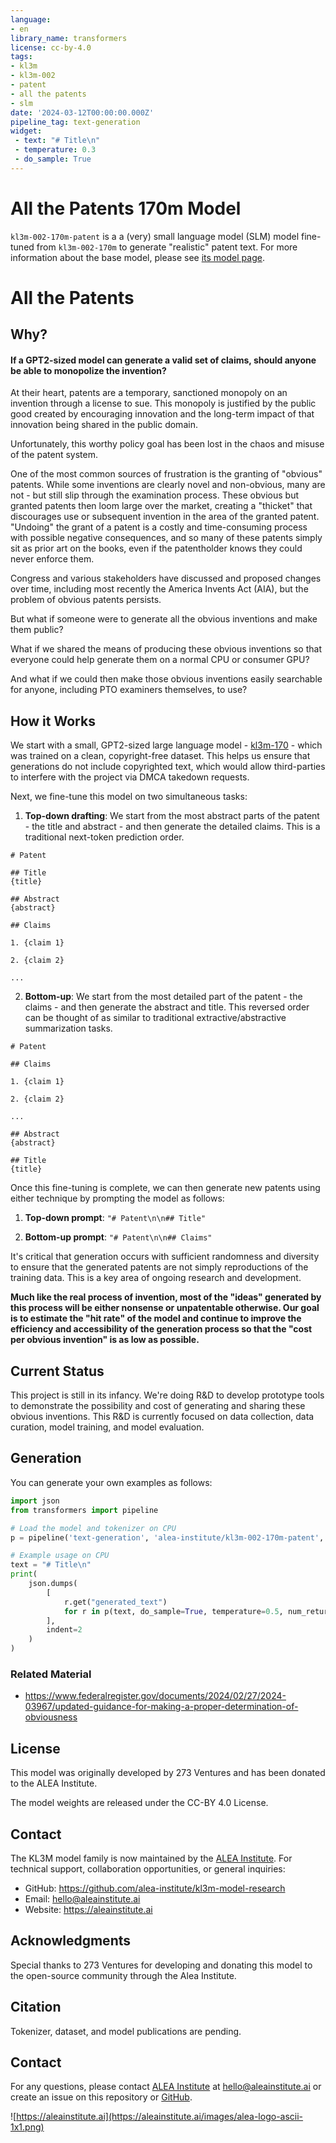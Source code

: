 ```yaml
---
language:
- en
library_name: transformers
license: cc-by-4.0
tags:
- kl3m
- kl3m-002
- patent
- all the patents
- slm
date: '2024-03-12T00:00:00.000Z'
pipeline_tag: text-generation
widget:
 - text: "# Title\n"
 - temperature: 0.3
 - do_sample: True
---
```


# All the Patents 170m Model

`kl3m-002-170m-patent` is a a (very) small language model (SLM) model fine-tuned from `kl3m-002-170m` to
generate "realistic" patent text.  For more information about the base model, 
please see [its model page](https://huggingface.co/alea-institute/kl3m-002-170m).

# All the Patents

## Why?

#### If a GPT2-sized model can generate a valid set of claims, should anyone be able to monopolize the invention?

At their heart, patents are a temporary, sanctioned monopoly on an invention through a license to sue.  This monopoly
is justified by the public good created by encouraging innovation and the long-term impact of that innovation being
shared in the public domain.

Unfortunately, this worthy policy goal has been lost in the chaos and misuse of the patent system.

One of the most common sources of frustration is the granting of "obvious" patents.  While some inventions are clearly novel
and non-obvious, many are not - but still slip through the examination process.  These obvious but granted patents then
loom large over the market, creating a "thicket" that discourages use or subsequent invention in the area of the granted
patent.  "Undoing" the grant of a patent is a costly and time-consuming process with possible negative consequences, and
so many of these patents simply sit as prior art on the books, even if the patentholder knows they could never enforce them.

Congress and various stakeholders have discussed and proposed changes over time, including most recently the 
America Invents Act (AIA), but the problem of obvious patents persists.

But what if someone were to generate all the obvious inventions and make them public?  

What if we shared the means of producing these obvious inventions so that everyone could help generate them on a normal CPU or consumer GPU?  

And what if we could then make those obvious inventions easily searchable for anyone, including PTO examiners themselves, to use?

## How it Works

We start with a small, GPT2-sized large language model - [kl3m-170](https://273ventures.com/kl3m-the-first-legal-large-language-model/) - which was trained on a clean, copyright-free dataset.
This helps us ensure that generations do not include copyrighted text, which would allow third-parties to interfere with the project
via DMCA takedown requests.

Next, we fine-tune this model on two simultaneous tasks:

1. **Top-down drafting**:  We start from the most abstract parts of the patent - the title and abstract - and then generate the detailed claims.  This is a traditional next-token prediction order.

```text
# Patent

## Title
{title}

## Abstract
{abstract}

## Claims

1. {claim 1}

2. {claim 2}

...
```

2. **Bottom-up**: We start from the most detailed part of the patent - the claims - and then generate the abstract and title.  This reversed order can be thought of as similar to traditional extractive/abstractive summarization tasks. 

```text
# Patent

## Claims

1. {claim 1}

2. {claim 2}

...

## Abstract
{abstract}

## Title
{title}
```

Once this fine-tuning is complete, we can then generate new patents using either technique by prompting the model as follows:

1. **Top-down prompt**: `"# Patent\n\n## Title"`

2. **Bottom-up prompt**: `"# Patent\n\n## Claims"`

It's critical that generation occurs with sufficient randomness and diversity to ensure that the generated patents are not
simply reproductions of the training data.  This is a key area of ongoing research and development.

**Much like the real process of invention, most of the "ideas" generated by this process will be either nonsense or
unpatentable otherwise. Our goal is to estimate the "hit rate" of the model and continue to improve the efficiency and
accessibility of the generation process so that the "cost per obvious invention" is as low as possible.**

## Current Status

This project is still in its infancy.  We're doing R&D to develop prototype tools to demonstrate the possibility and
cost of generating and sharing these obvious inventions.  This R&D is currently focused on data collection, 
data curation, model training, and model evaluation.


## Generation

You can generate your own examples as follows:

```python
import json
from transformers import pipeline

# Load the model and tokenizer on CPU
p = pipeline('text-generation', 'alea-institute/kl3m-002-170m-patent', device='cpu')

# Example usage on CPU
text = "# Title\n"
print(
    json.dumps(
        [
            r.get("generated_text")
            for r in p(text, do_sample=True, temperature=0.5, num_return_sequences=3, max_new_tokens=1024)
        ], 
        indent=2
    )
)
```

### Related Material

* https://www.federalregister.gov/documents/2024/02/27/2024-03967/updated-guidance-for-making-a-proper-determination-of-obviousness

## License

This model was originally developed by 273 Ventures and has been donated to the ALEA Institute. 

The model weights are released under the CC-BY 4.0 License.

## Contact

The KL3M model family is now maintained by the [ALEA Institute](https://aleainstitute.ai). For technical support, collaboration opportunities, or general inquiries:
 
- GitHub: https://github.com/alea-institute/kl3m-model-research
- Email: hello@aleainstitute.ai
- Website: https://aleainstitute.ai

## Acknowledgments

Special thanks to 273 Ventures for developing and donating this model to the open-source community through the Alea Institute.


## Citation

Tokenizer, dataset, and model publications are pending.

## Contact

For any questions, please contact [ALEA Institute](https://aleainstitute.ai) at [hello@aleainstitute.ai](mailto:hello@aleainstitute.ai) or
create an issue on this repository or [GitHub](https://github.com/alea-institute/kl3m-model-research).

![https://aleainstitute.ai](https://aleainstitute.ai/images/alea-logo-ascii-1x1.png)